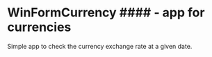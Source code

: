 # WinFormCurrency #### - app for currencies

Simple app to check the currency exchange rate at a given date.
